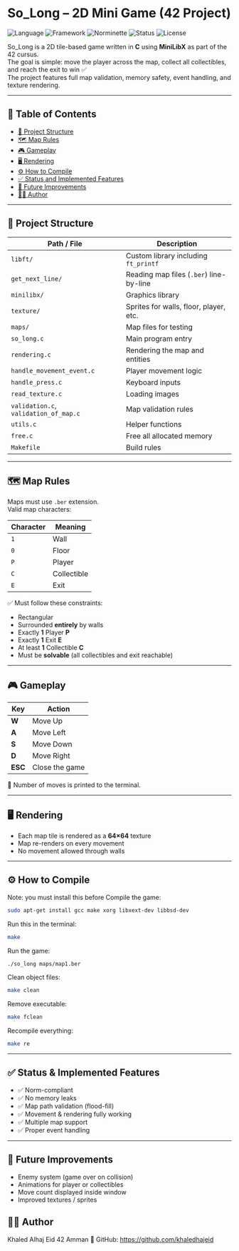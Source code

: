 # So_Long – 2D Mini Game (42 Project)

![Language](https://img.shields.io/badge/Language-C-blue)
![Framework](https://img.shields.io/badge/MiniLibX-Graphics-yellow)
![Norminette](https://img.shields.io/badge/Norminette-Passed-brightgreen)
![Status](https://img.shields.io/badge/Build-Passing-success)
![License](https://img.shields.io/badge/License-42-blueviolet)

So_Long is a 2D tile-based game written in **C** using **MiniLibX** as part of the 42 cursus.  
The goal is simple: move the player across the map, collect all collectibles, and reach the exit to win ✅  
The project features full map validation, memory safety, event handling, and texture rendering.

---

## 📌 Table of Contents
- [📂 Project Structure](#project-structure)
- [🗺️ Map Rules](#map-rules)
- [🎮 Gameplay](#gameplay)
- [🖥️ Rendering](#rendering)
- [⚙️ How to Compile](#how-to-compile)
- [✅ Status and Implemented Features](#status--implemented-features)
- [🚀 Future Improvements](#future-improvements)
- [👨‍💻 Author](#author)

---

## 📂 Project Structure

| Path / File | Description |
|------------|-------------|
| `libft/` | Custom library including `ft_printf` |
| `get_next_line/` | Reading map files (`.ber`) line-by-line |
| `minilibx/` | Graphics library |
| `texture/` | Sprites for walls, floor, player, etc. |
| `maps/` | Map files for testing |
| `so_long.c` | Main program entry |
| `rendering.c` | Rendering the map and entities |
| `handle_movement_event.c` | Player movement logic |
| `handle_press.c` | Keyboard inputs |
| `read_texture.c` | Loading images |
| `validation.c`, `validation_of_map.c` | Map validation rules |
| `utils.c` | Helper functions |
| `free.c` | Free all allocated memory |
| `Makefile` | Build rules |

---

## 🗺️ Map Rules

Maps must use `.ber` extension.  
Valid map characters:

| Character | Meaning |
|----------|---------|
| `1` | Wall |
| `0` | Floor |
| `P` | Player |
| `C` | Collectible |
| `E` | Exit |

✅ Must follow these constraints:
- Rectangular
- Surrounded **entirely** by walls
- Exactly **1** Player **P**
- Exactly **1** Exit **E**
- At least **1** Collectible **C**
- Must be **solvable** (all collectibles and exit reachable)

---

## 🎮 Gameplay

| Key | Action |
|-----|--------|
| **W** | Move Up |
| **A** | Move Left |
| **S** | Move Down |
| **D** | Move Right |
| **ESC** | Close the game |

📌 Number of moves is printed to the terminal.

---

## 🖥️ Rendering

- Each map tile is rendered as a **64×64** texture
- Map re-renders on every movement
- No movement allowed through walls

---

## ⚙️ How to Compile

Note: you must install this before Compile the game:
```bash
sudo apt-get install gcc make xorg libxext-dev libbsd-dev
```
Run this in the terminal:
```bash
make
```
Run the game:
```bash
./so_long maps/map1.ber
```
Clean object files:
```bash
make clean
```
Remove executable:
```bash
make fclean
```
Recompile everything:
```bash
make re
```
---

## ✅ Status & Implemented Features

- ✅ Norm-compliant
- ✅ No memory leaks
- ✅ Map path validation (flood-fill)
- ✅ Movement & rendering fully working
- ✅ Multiple map support
- ✅ Proper event handling

---
  
## 🚀 Future Improvements

- Enemy system (game over on collision)
- Animations for player or collectibles
- Move count displayed inside window
- Improved textures / sprites

## 👨‍💻 Author

Khaled Alhaj Eid
42 Amman
🔗 GitHub: https://github.com/khaledhajeid

